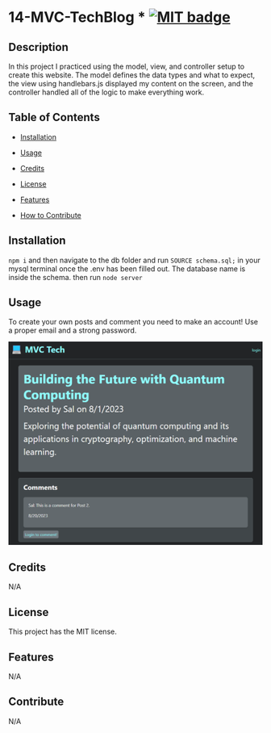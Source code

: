 # 14-MVC-TechBlog * [![MIT badge](https://img.shields.io/badge/license-MIT-blue.svg "MIT badge")](https://choosealicense.com/licenses/mit/)

## Description

In this project I practiced using the model, view, and controller setup to create this website. The model defines the data types and what to expect, the view using handlebars.js displayed my content on the screen, and the controller handled all of the logic to make everything work.

## Table of Contents

* [Installation](#installation)

* [Usage](#usage)

* [Credits](#credits)

* [License](#license)

* [Features](#features)

* [How to Contribute](#contribute)

## Installation

`npm i` and then navigate to the db folder and run `SOURCE schema.sql;` in your mysql terminal once the .env has been filled out. The database name is inside the schema. then run `node server`

## Usage

To create your own posts and comment you need to make an account! Use a proper email and a strong password. 

![Random post page](https://github.com/zamorejake/14-MVC-techblog/blob/main/public/image2.png)

## Credits

N/A

## License

This project has the MIT license.

## Features

N/A

## Contribute

N/A
